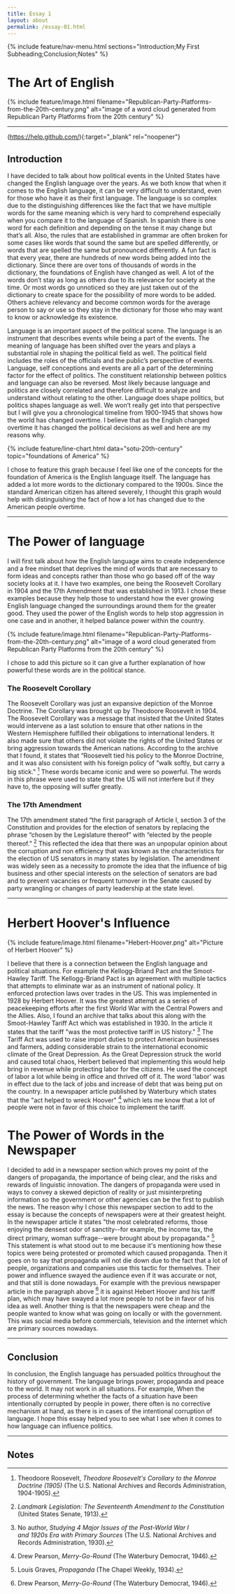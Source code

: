 ```yaml
---
title: Essay 1
layout: about
permalink: /essay-01.html
---
```


{% include feature/nav-menu.html sections="Introduction;My First Subheading;Conclusion;Notes" %}

# The Art of English

{% include feature/image.html filename="Republican-Party-Platforms-from-the-20th-century.png" alt="image of a word cloud generated from Republican Party Platforms from the 20th century" %}



---

(https://help.github.com/){:target="_blank" rel="noopener"}

## Introduction

I have decided to talk about how political events in the United States have changed the English language over the years. As we both know that when it comes to the English language, it can be very difficult to understand, even for those who have it as their first language. The language is so complex due to the distinguishing differences like the fact that we have multiple words for the same meaning which is very hard to comprehend especially when you compare it to the language of Spanish. In spanish there is one word for each definition and depending on the tense it may change but that’s all. Also, the rules that are established in grammar are often broken for some cases like words that sound the same but are spelled differently, or words that are spelled the same but pronounced differently. A fun fact is that every year, there are hundreds of new words being added into the dictionary. Since there are over tons of thousands of words in the dictionary, the foundations of English have changed as well. A lot of the words don’t stay as long as others due to its relevance for society at the time. Or most words go unnoticed so they are just taken out of the dictionary to create space for the possibility of more words to be added. Others achieve relevancy and become common words for the average person to say or use so they stay in the dictionary for those who may want to know or acknowledge its existence. 

Language is an important aspect of the political scene. The language is an instrument that describes events while being a part of the events. The meaning of language has been shifted over the years and plays a substantial role in shaping the political field as well. The political field includes the roles of the officials and the public’s perspective of events. Language, self conceptions and events are all a part of the determining factor for the effect of politics. The constituent relationship between politics and language can also be reversed. Most likely because language and politics are closely correlated and therefore difficult to analyze and understand without relating to the other. Language does shape politics, but politics shapes language as well. We won’t really get into that perspective but I will give you a chronological timeline from 1900-1945 that shows how the world has changed overtime. I believe that as the English changed overtime it has changed the political decisions as well and here are my reasons why.

{% include feature/line-chart.html data="sotu-20th-century" topic="foundations of America" %}

I chose to feature this graph because I feel like one of the concepts for the foundation of America is the English language itself. The language has added a lot more words to the dictionary compared to the 1900s. Since the standard American citizen has altered severely, I thought this graph would help with distinguishing the fact of how a lot has changed due to the American people overtime.

---

# The Power of language

I will first talk about how the English language aims to create independence and a free mindset that deprives the mind of words that are necessary to form ideas and concepts rather than those who go based off of the way society looks at it. I have two examples, one being the Roosevelt Corollary in 1904 and the 17th Amendment that was established in 1913. I chose these examples because they help those to understand how the ever growing English language changed the surroundings around them for the greater good. They used the power of the English words to help stop aggression in one case and in another, it helped balance power within the country.

{% include feature/image.html filename="Republican-Party-Platforms-from-the-20th-century.png" alt="image of a word cloud generated from Republican Party Platforms from the 20th century" %}

I chose to add this picture so it can give a further explanation of how powerful these words are in the political stance.

### The Roosevelt Corollary

The Roosevelt Corollary was just an expansive depiction of the Monroe Doctrine. The Corollary was brought up by Theodoore Roosevelt in 1904. The Roosevelt Corollary was a message that insisted that the United States would intervene as a last solution to ensure that other nations in the Western Hemisphere fulfilled their obligations to international lenders. It also made sure that others did not violate the rights of the United States or bring aggression towards the American nations. According to the archive that I found, it states that “Roosevelt tied his policy to the Monroe Doctrine, and it was also consistent with his foreign policy of "walk softly, but carry a big stick." [^1] These words became iconic and were so powerful. The words in this phrase were used to state that the US will not interfere but if they have to, the opposing will suffer greatly.

### The 17th Amendment 

The 17th amendment stated “the first paragraph of Article I, section 3 of the Constitution and provides for the election of senators by replacing the phrase “chosen by the Legislature thereof” with “elected by the people thereof.” [^2] This reflected the idea that there was an unpopular opinion about the corruption and non efficiency that was known as the characteristics for the election of US senators in many states by legislation. The amendment was widely seen as a necessity to promote the idea that the influence of big business and other special interests on the selection of senators are bad and to prevent vacancies or frequent turnover in the Senate caused by party wrangling or changes of party leadership at the state level. 

---

# Herbert Hoover's Influence

{% include feature/image.html filename="Hebert-Hoover.png" alt="Picture of Herbert Hoover" %}

I believe that there is a connection between the English language and political situations. For example the Kellogg-Briand Pact and the Smoot-Hawley Tariff. The Kellogg-Briand Pact is an agreement with multiple tactics that attempts to eliminate war as an instrument of national policy. It enforced protection laws over trades in the US. This was implemented in 1928 by Herbert Hoover. It was the greatest attempt as a series of peacekeeping efforts after the first World War with the Central Powers and the Allies. Also, I found an archive that talks about this along with the Smoot-Hawley Tariff Act which was established in 1930. In the article it states that the tariff "was the most protective tariff in US history." [^3] The Tariff Act was used to raise import duties to protect American businesses and farmers, adding considerable strain to the international economic climate of the Great Depression. As the Great Depression struck the world and caused total chaos, Herbert believed that implementing this would help bring in revenue while protecting labor for the citizens. He used the concept of labor a lot while being in office and thrived off of it. The word 'labor' was in effect due to the lack of jobs and increase of debt that was being put on the country. In a newspaper article published by Waterbury which states that the "act helped to wreck Hoover" [^4] which lets me know that a lot of people were not in favor of this choice to implement the tariff.

# The Power of Words in the Newspaper 

I decided to add in a newspaper section which proves my point of the dangers of propaganda, the importance of being clear, and the risks and rewards of linguistic innovation. The dangers of propaganda were used in ways to convey a skewed depiction of reality or just misinterpreting information so the government or other agencies can be the first to publish the news. The reason why I chose this newspaper section to add to the essay is because the concepts of newspapers were at their greatest height. In the newspaper article it states "the most celebrated reforms, those enjoying the densest odor of sanctity--for example, the income tax, the direct primary, woman suffrage--were brought about by propaganda." [^5] This statement is what stood out to me because it's mentioning how these topics were being protested or promoted which caused propaganda. Then it goes on to say that propaganda will not die down due to the fact that a lot of people, organizations and companies use this tactic for themselves. Their power and influence swayed the audience even if it was accurate or not, and that still is done nowadays. For example with the previous newspaper article in the paragraph above [^4] it is against Hebert Hoover and his tariff plan, which may have swayed a lot more people to not be in favor of his idea as well. Another thing is that the newspapers were cheap and the people wanted to know what was going on locally or with the government. This was social media before commercials, television and the internet which are primary sources nowadays. 

---

## Conclusion

In conclusion, the English language has persuaded politics throughout the history of government. The language brings power, propaganda and peace to the world. It may not work in all situations. For example, When the process of determining whether the facts of a situation have been intentionally corrupted by people in power, there often is no corrective mechanism at hand, as there is in cases of the intentional corruption of language. I hope this essay helped you to see what I see when it comes to how language can influence politics.

----

## Notes

[^1]: Theodoore Roosevelt, *Theodore Roosevelt's Corollary to the Monroe Doctrine (1905)* (The U.S. National Archives and Records Administration, 1904-1905).

[^2]: *Landmark Legislation: The Seventeenth Amendment to the Constitution* (United States Senate, 1913).

[^3]: No author, *Studying	4	Major	Issues	of	the	Post-World	War	I	
and	1920s	Era	with	Primary	Sources* (The U.S. National Archives and Records Administration, 1930).

[^4]: Drew Pearson, *Merry-Go-Round* (The Waterbury Democrat, 1946).

[^5]: Louis Graves, *Propaganda* (The Chapel Weekly, 1934).



